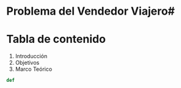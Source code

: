 # Problema del Vendedor Viajero#

# Tabla de contenido

1. Introducción
1. Objetivos
1. Marco Teórico

```python
def 

```

